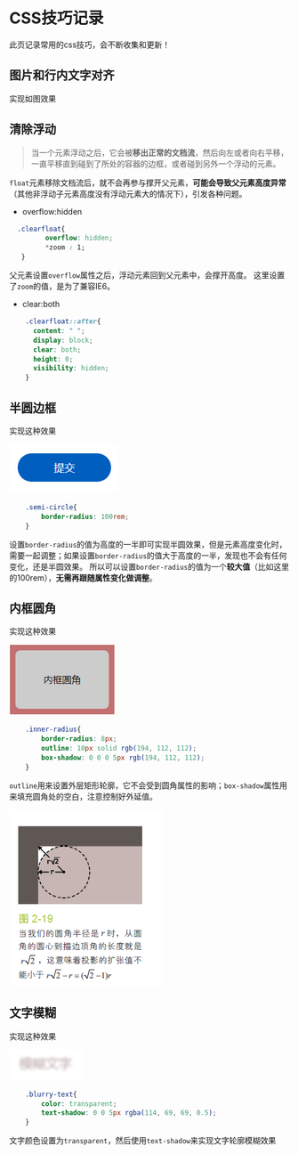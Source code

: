 # CSS技巧记录

此页记录常用的css技巧，会不断收集和更新！

## 图片和行内文字对齐

实现如图效果 


## 清除浮动

> 当一个元素浮动之后，它会被**移出正常的文档流**，然后向左或者向右平移，一直平移直到碰到了所处的容器的边框，或者碰到另外一个浮动的元素。

`float`元素移除文档流后，就不会再参与撑开父元素，**可能会导致父元素高度异常**（其他非浮动子元素高度没有浮动元素大的情况下），引发各种问题。

+ overflow:hidden

```css
  .clearfloat{
         overflow: hidden;
         *zoom : 1; 
   }
```
父元素设置`overflow`属性之后，浮动元素回到父元素中，会撑开高度。
这里设置了`zoom`的值，是为了兼容IE6。

+ clear:both

```css
    .clearfloat::after{
      content: " ";
      display: block;
      clear: both;
      height: 0;
      visibility: hidden;
    }
```

## 半圆边框

实现这种效果

<div class="img-center">
    <img src="./img/semi-circle.png">
</div>

``` css
    .semi-circle{
        border-radius: 100rem;
    }
```
设置`border-radius`的值为高度的一半即可实现半圆效果，但是元素高度变化时，需要一起调整；如果设置`border-radius`的值大于高度的一半，发现也不会有任何变化，还是半圆效果。
所以可以设置`border-radius`的值为一个**较大值**（比如这里的100rem），**无需再跟随属性变化做调整**。

## 内框圆角

实现这种效果

<div class="img-center">
    <img src="./img/inner-raduis.png">
</div>

``` css
    .inner-radius{
        border-radius: 8px;
        outline: 10px solid rgb(194, 112, 112); 
        box-shadow: 0 0 0 5px rgb(194, 112, 112);
    }
```

`outline`用来设置外层矩形轮廓，它不会受到圆角属性的影响；`box-shadow`属性用来填充圆角处的空白，注意控制好外延值。

<div class="img-center">
    <img src="./img/inner-raduis-2.png">
</div>

## 文字模糊

实现这种效果

<div class="img-center">
    <img src="./img/text-mask.png">
</div>

```css
    .blurry-text{
        color: transparent;
        text-shadow: 0 0 5px rgba(114, 69, 69, 0.5);
    }
```

文字颜色设置为`transparent`，然后使用`text-shadow`来实现文字轮廓模糊效果

